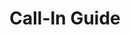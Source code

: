 ---
title: Call-In Guide
layout: assignment
permalink: /:year/:month/:title
district_number: 10
year: 2018
month: November
talking_points: 
  - theme: Carbon Fee and Dividend
    education:
      text: On Nov. 27, the bipartisan "Energy Innovation and Carbon Dividend Act of 2018" was introduced into the U.S. House. This bill introduces a fee on carbon dioxide polluters and institutes a border adjustment on goods imported from countries lacking their own carbon price. This bill will result in a 33% decrease in U.S. carbon dioxide pollution while maintaing U.S. economic competitiveness.
      link: https://citizensclimatelobby.org/energy-innovation-and-carbon-dividend-act
    request:
      text: Please co-sponsor the "Energy Innovation and Carbon Dividend Act of 2018 (H.R. 7173)."
      link: https://citizensclimatelobby.org/energy-innovation-and-carbon-dividend-act 
  - theme: Economy
    education:
      text: On Nov. 23, the Trump Administration published the National Climate Assessment. The report states "Without substantial and sustained global mitigation and regional adaptation efforts, climate change is expected to cause growing losses to American infrastructure and property and impede the rate of economic growth over this century."
      link: https://nca2018.globalchange.gov/#sf-3
    request:
      text: Shepherd our economy to continued success by co-sponsoring the "Energy Innovation and Carbon Dividend Act of 2018 (H.R. 7173)."
      link: https://citizensclimatelobby.org/energy-innovation-and-carbon-dividend-act 
  - theme: Agriculture
    education:
      text: On Nov. 23, the Trump Administration published the National Climate Assessment. The report states "Rising temperatures, extreme heat, drought, wildfire on rangelands, and heavy downpours are expected to increasingly disrupt agricultural productivity in the United States. Expected increases in challenges to livestock health, declines in crop yields and quality, and changes in extreme events in the United States and abroad threaten rural livelihoods, sustainable food security, and price stability."
      link: https://nca2018.globalchange.gov/#sf-10
    request:
      text: Please protect agriculture in the U.S. by co-sponsoring the "Energy Innovation and Carbon Dividend Act of 2018 (H.R. 7173)."
      link: https://citizensclimatelobby.org/energy-innovation-and-carbon-dividend-act
---